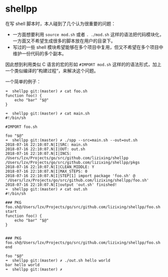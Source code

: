 # shellpp

在写 shell 脚本时，本人碰到了几个认为很重要的问题：

* 一方面想要利用 ```source mod.sh``` 或者 ```. ./mod.sh``` 这样的语法把代码模块化，一方面又不希望生成很多的脚本放在用户的目录下。
* 写过的一些 shell 模块希望能够在多个项目中复用，但又不希望在多个项目中维护一份代码的多个副本。

因此想到利用类似 C 语言的宏的形如 ```#IMPORT mod.sh``` 这样的的语法形式，加上一个类似编译的”构建过程“，来解决这个问题。

一个简单的例子：

```
➜  shellpp git:(master) ✗ cat foo.sh
function foo() {
	echo "bar" "$@"
}

➜  shellpp git:(master) ✗ cat main.sh
#!/bin/sh

#IMPORT foo.sh

foo "$@"
➜  shellpp git:(master) ✗ ./spp --src=main.sh --out=out.sh
2018-07-16 22:10:07.N|I|SRC: main.sh
2018-07-16 22:10:07.N|I|OUT: out.sh
2018-07-16 22:10:07.N|I|INCS: /Users/lzx/Projects/go/src/github.com/lizixing/shellpp /Users/lzx/Projects/go/src/github.com/lizixing/shellpp/pkgs
2018-07-16 22:10:07.N|I|CLEAN_MIDDLE: Y
2018-07-16 22:10:07.N|I|MAX_STEPS: 0
2018-07-16 22:10:07.N|I|STEP[1] import package 'foo.sh' @ '/Users/lzx/Projects/go/src/github.com/lizixing/shellpp/foo.sh'
2018-07-16 22:10:07.N|I|output 'out.sh' finished!
➜  shellpp git:(master) ✗ cat out.sh
#!/bin/sh

### PKG foo.sh@/Users/lzx/Projects/go/src/github.com/lizixing/shellpp/foo.sh start
function foo() {
	echo "bar" "$@"
}


### PKG foo.sh@/Users/lzx/Projects/go/src/github.com/lizixing/shellpp/foo.sh end

foo "$@"
➜  shellpp git:(master) ✗ ./out.sh hello world
bar hello world
➜  shellpp git:(master) ✗
```

